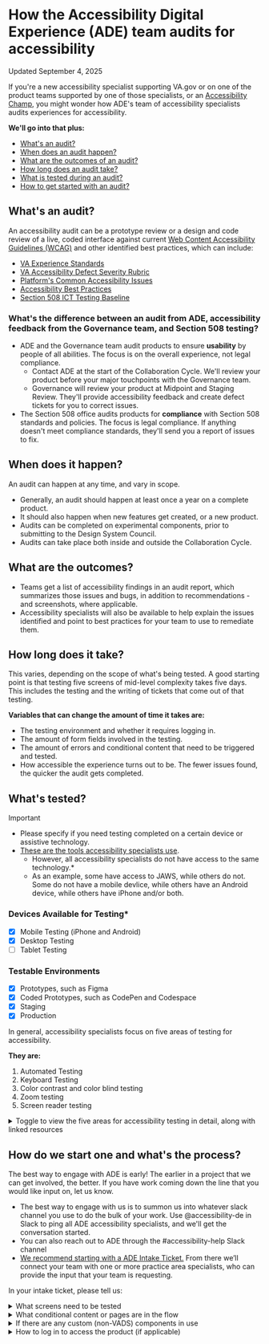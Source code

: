 # How the Accessibility Digital Experience (ADE) team audits for accessibility
Updated September 4, 2025

If you're a new accessibility specialist supporting VA.gov or on one of the product teams supported by one of those specialists, or an [Accessibility Champ](https://github.com/department-of-veterans-affairs/va.gov-team/tree/master/teams/vsa/accessibility/a11y-champs#accessibility-champions-community-aka-a11y-champs), you might wonder how ADE's team of accessibility specialists audits experiences for accessibility. 

**We'll go into that plus:**
- [What's an audit?](#user-content-whats-an-audit)
- [When does an audit happen?](#user-content-when-does-it-happen)
- [What are the outcomes of an audit?](#user-content-what-are-the-outcomes)
- [How long does an audit take?](#user-content-how-long-does-it-take)
- [What is tested during an audit?](#user-content-whats-tested)
- [How to get started with an audit?](#user-content-how-do-we-start-one-and-whats-the-process)
   
## What's an audit?

An accessibility audit can be a prototype review or a design and code review of a live, coded interface against current [Web Content Accessibility Guidelines (WCAG)](https://www.w3.org/TR/WCAG21/) and other identified best practices, which can include:
- [VA Experience Standards](https://design.va.gov/about/experience-standards/) 
- [VA Accessibility Defect Severity Rubric](https://depo-platform-documentation.scrollhelp.site/developer-docs/accessibility-defect-severity-rubric)
- [Platform's Common Accessibility Issues](https://github.com/department-of-veterans-affairs/va.gov-team/tree/master/platform/accessibility/common-issues)
- [Accessibility Best Practices](https://depo-platform-documentation.scrollhelp.site/developer-docs/accessibility-on-va-gov#AccessibilityonVA.gov-Applyaccessibilitybestpractices.1)
- [Section 508 ICT Testing Baseline](https://ictbaseline.access-board.gov)

### What's the difference between an audit from ADE, accessibility feedback from the Governance team, and Section 508 testing?
- ADE and the Governance team audit products to ensure **usability** by people of all abilities. The focus is on the overall experience, not legal compliance.
   - Contact ADE at the start of the Collaboration Cycle. We'll review your product before your major touchpoints with the Governance team.
   - Governance will review your product at Midpoint and Staging Review. They'll provide accessibility feedback and create defect tickets for you to correct issues. 
- The Section 508 office audits products for **compliance** with Section 508 standards and policies. The focus is legal compliance. If anything doesn't meet compliance standards, they'll send you a report of issues to fix.


## When does it happen?

An audit can happen at any time, and vary in scope. 
- Generally, an audit should happen at least once a year on a complete product. 
- It should also happen when new features get created, or a new product.
- Audits can be completed on experimental components, prior to submitting to the Design System Council. 
- Audits can take place both inside and outside the Collaboration Cycle. 

## What are the outcomes?

- Teams get a list of accessibility findings in an audit report, which summarizes those issues and bugs, in addition to recommendations - and screenshots, where applicable.
- Accessibility specialists will also be available to help explain the issues identified and point to best practices for your team to use to remediate them.

## How long does it take?

This varies, depending on the scope of what's being tested. A good starting point is that testing five screens of mid-level complexity takes five days. This includes the testing and the writing of tickets that come out of that testing.

**Variables that can change the amount of time it takes are:**
- The testing environment and whether it requires logging in.
- The amount of form fields involved in the testing.
- The amount of errors and conditional content that need to be triggered and tested.
- How accessible the experience turns out to be. The fewer issues found, the quicker the audit gets completed.

## What's tested?

> [!IMPORTANT]
> - Please specify if you need testing completed on a certain device or assistive technology.
> - [These are the tools accessibility specialists use](https://github.com/department-of-veterans-affairs/va.gov-team/blob/master/teams/digital-experience/ADE/tools-we-use.md).
>   - However, all accessibility specialists do not have access to the same technology.*
>   - As an example, some have access to JAWS, while others do not. Some do not have a mobile devlice, while others have an Android device, while others have iPhone and/or both.

### Devices Available for Testing*
- [x] Mobile Testing (iPhone and Android)
- [x] Desktop Testing
- [ ] Tablet Testing

### Testable Environments
- [x] Prototypes, such as Figma 
- [x] Coded Prototypes, such as CodePen and Codespace
- [x] Staging
- [x] Production

In general, accessibility specialists focus on five areas of testing for accessibility. 

**They are:**
1. Automated Testing
2. Keyboard Testing
3. Color contrast and color blind testing
4. Zoom testing
5. Screen reader testing

<details><summary>Toggle to view the five areas for accessibility testing in detail, along with linked resources</summary>
  
### Automated testing

- Run [axe checks](https://www.deque.com/axe/) on every page or unique state with the [free axe browser plug-in](https://www.deque.com/axe/browser-extensions/). (required)
- [Run WAVE](https://wave.webaim.org/) on every page if time allows. WAVE is more visual than axe, but offers some excellent ways to identify nested headings and HTML5 landmark tags.
- Some accessibility specialists may use other browser add-ons to test for different things, such as [HeadingsMap](https://chrome.google.com/webstore/detail/headingsmap/flbjommegcjonpdmenkdiocclhjacmbi?hl=en), [ARC](https://www.tpgi.com/arc-platform/arc-toolkit/) and others.
- Some accessibility specialists may also run the HTML through a HTML validator as this sometimes can cause issues for assistive technology.

### Keyboard testing

Accessibility specialists will navigate the interface with the [keyboard alone](https://github.com/department-of-veterans-affairs/va.gov-team/tree/master/teams/vsa/accessibility/learning-sessions/abc02-getting-started-with-keyboard-navigation-and-screen-readers#table-of-contents), focusing on the happy path.

### Color contrast and colorblind testing

Accessibility specialists will use axe [to test for color contrast errors](https://github.com/department-of-veterans-affairs/va.gov-team/blob/master/teams/digital-experience/ADE/tools-we-use.md#color-and-contrast) and a tool like [Color Contrast Analyser](https://www.tpgi.com/color-contrast-checker/) to spot check any [areas that may be problematic in regards to color](https://www.w3.org/WAI/tips/designing/#provide-sufficient-contrast-between-foreground-and-background).

### Zoom testing

[Accessibility specialists will zoom layouts](https://github.com/department-of-veterans-affairs/va.gov-team/blob/master/teams/digital-experience/ADE/tools-we-use.md#zoommagnification) to 400 percent at 1280 pixel width and inspect them for readability. If layouts break at 400 percent, they will start reducing them until they become stable, and log the zoom ratio when things begin breaking. Sometimes, the specialist can help identify what's breaking the page.

### Screen reader testing

Accessibility specialists will test interfaces with a screen reader with these preferred pairings:

- Chrome + JAWS
- Firefox + NVDA
- Safari + VoiceOver
- iOS Safari + VoiceOver (time and device permitting)
- Android + TalkBack (time and device permitting)

We generally rely on [WebAIM's recommended pairings](https://webaim.org/techniques/screenreader/#differences). 
- [We also may test with other pairings](https://github.com/department-of-veterans-affairs/va.gov-team/blob/master/teams/digital-experience/ADE/tools-we-use.md#screen-readers) if accessibility issues are reported from Veterans.
- [Screen reader testing is an intensive, manual process](https://depo-platform-documentation.scrollhelp.site/developer-docs/screen-reader-testing). 
- It involves subjective judgment and can take a lot of time.
- [Common screen reader issues](https://github.com/department-of-veterans-affairs/va.gov-team/tree/master/platform/accessibility/common-issues#screen-readers)

</details>

## How do we start one and what's the process?

The best way to engage with ADE is early! The earlier in a project that we can get involved, the better. If you have work coming down the line that you would like input on, let us know. 
- The best way to engage with us is to summon us into whatever slack channel you use to do the bulk of your work. Use @accessibility-de in Slack to ping all ADE accessibility specialists, and we'll get the conversation started.
- You can also reach out to ADE through the #accessibility-help Slack channel
- [We recommend starting with a ADE Intake Ticket.](https://github.com/department-of-veterans-affairs/va.gov-team/issues/new?template=Accessibility-Digital-Experience-Intake-Ticket.md) From there we’ll connect your team with one or more practice area specialists, who can provide the input that your team is requesting.

In your intake ticket, please tell us:

<details><summary>What screens need to be tested</summary>
<strong>Why do we ask this?</strong> Often accessibility audits encompass many different screens, testing an entire flow of a product. However, an audit doesn't have to be many different screens. It can be one or two screens as well. In fact, we prefer this because it usually speeds up the feedback loop between product teams and accessibility specialists.
</details>
<details><summary>What conditional content or pages are in the flow</summary>
<strong>Why do we ask this?</strong> It's important to test all the functionality of the product. If conditional content gets triggered by selecting certain choices, it's good to know where those choices are and how the conditional content gets activated. This makes auditing more efficient and ensures that we're evaluating everything a Veteran would encounter. What errors can occur and how can those be triggered? Why do we ask this? Errors create an important part of the user experience, and often are critical to get right. Knowing what errors can occur will help accessibility specialists test the product more efficiently and make sure we evaluate everything a Veteran would encounter.</details>
<details><summary>If there are any custom (non-VADS) components in use</summary>
<strong>Why do we ask this?</strong> This helps accessibility specialists know where the boundaries are between the design system and the product itself. It can help in determining where to create issues, and which team is responsible for fixing them.
</details>
<details><summary>How to log in to access the product (if applicable)</summary>
<strong>Why do we ask this?</strong> This helps accessibility specialists test with the right information so all of the appropriate functionality can be triggered. Should user accounts be kept in their existing states? How should they be reset, if changed? Why do we ask this? During the process of testing, it's common to change data in fields to trigger errors and explore functionality. If data needs to be in specific states, it's good to know that ahead of time.
</summary>

## About this Documentation 
This documentation was adapted from the VA Shared Support team's version of "How We Audit," written September 21, 2022.
